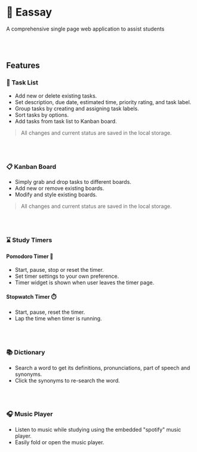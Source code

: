 # 📓 Eassay
A comprehensive single page web application to assist students

<br></br>

## Features

### 📝 Task List
* Add new or delete existing tasks.
* Set description, due date, estimated time, priority rating, and task label.
* Group tasks by creating and assigning task labels.
* Sort tasks by options.
* Add tasks from task list to Kanban board.

> All changes and current status are saved in the local storage.

<br></br>

### 📋 Kanban Board
* Simply grab and drop tasks to different boards.
* Add new or remove existing boards.
* Modify and style existing boards.

> All changes and current status are saved in the local storage.

<br></br>

### ⌛ Study Timers

#### Pomodoro Timer 🍅
* Start, pause, stop or reset the timer.
* Set timer settings to your own preference.
* Timer widget is shown when user leaves the timer page.

#### Stopwatch Timer ⏱️
* Start, pause, reset the timer.
* Lap the time when timer is running.

<br></br>

### 📚 Dictionary
* Search a word to get its definitions, pronunciations, part of speech and synonyms.
* Click the synonyms to re-search the word.

<br></br>

### 🎧 Music Player
* Listen to music while studying using the embedded "spotify" music player.
* Easily fold or open the music player.
